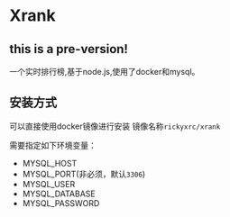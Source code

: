 # Xrank

## this is a pre-version!

一个实时排行榜,基于node.js,使用了docker和mysql。

## 安装方式

可以直接使用docker镜像进行安装
镜像名称`rickyxrc/xrank`

需要指定如下环境变量：
- MYSQL_HOST
- MYSQL_PORT(非必须，默认`3306`)
- MYSQL_USER
- MYSQL_DATABASE
- MYSQL_PASSWORD
